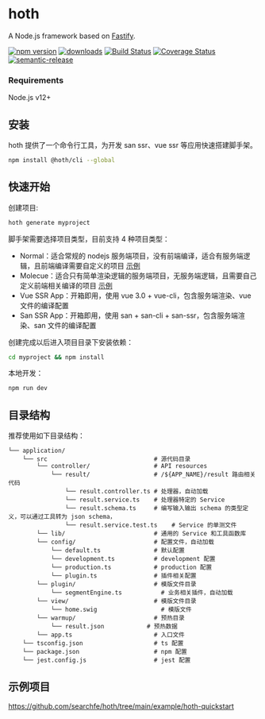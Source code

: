 # hoth

A Node.js framework based on [Fastify](https://github.com/fastify/fastify).

[![npm version](https://img.shields.io/npm/v/@hoth/cli.svg)](https://www.npmjs.com/package/@hoth/cli)
[![downloads](https://img.shields.io/npm/dm/@hoth/cli.svg)](https://www.npmjs.com/package/@hoth/cli)
[![Build Status](https://github.com/searchfe/hoth/actions/workflows/ci.yml/badge.svg)](https://github.com/searchfe/hoth/actions?query=workflow:CI)
[![Coverage Status](https://coveralls.io/repos/github/searchfe/hoth/badge.svg?branch=main)](https://coveralls.io/github/searchfe/hoth?branch=main)
[![semantic-release](https://img.shields.io/badge/%20%20%F0%9F%93%A6%F0%9F%9A%80-semantic--release-e10079.svg)](https://github.com/searchfe/hoth)

### Requirements

Node.js v12+

## 安装

hoth 提供了一个命令行工具，为开发 san ssr、vue ssr 等应用快速搭建脚手架。

```sh
npm install @hoth/cli --global
```

## 快速开始

创建项目:

```sh
hoth generate myproject
```

脚手架需要选择项目类型，目前支持 4 种项目类型：

-   Normal：适合常规的 nodejs 服务端项目，没有前端编译，适合有服务端逻辑，且前端编译需要自定义的项目 [示例](https://github.com/searchfe/hoth/tree/main/example/hoth-quickstart)
-   Molecue：适合只有简单渲染逻辑的服务端项目，无服务端逻辑，且需要自己定义前端相关编译的项目 [示例](https://github.com/searchfe/hoth/tree/main/example/hoth-molecule)
-   Vue SSR App：开箱即用，使用 vue 3.0 + vue-cli，包含服务端渲染、vue 文件的编译配置
-   San SSR App：开箱即用，使用 san + san-cli + san-ssr，包含服务端渲染、san 文件的编译配置

创建完成以后进入项目目录下安装依赖：

```sh
cd myproject && npm install
```

本地开发：

```sh
npm run dev
```

## 目录结构

推荐使用如下目录结构：

```
└── application/
    └── src                              # 源代码目录
        └── controller/                  # API resources
            └── result/                  # /${APP_NAME}/result 路由相关代码
                └── result.controller.ts # 处理器，自动加载
                └── result.service.ts    # 处理器特定的 Service
                └── result.schema.ts     # 编写输入输出 schema 的类型定义，可以通过工具转为 json schema，
                └── result.service.test.ts    # Service 的单测文件
        └── lib/                         # 通用的 Service 和工具函数库
        └── config/                      # 配置文件，自动加载
            └── default.ts               # 默认配置
            └── development.ts           # development 配置
            └── production.ts            # production 配置
            └── plugin.ts                # 插件相关配置
        └── plugin/                      # 模版文件目录
            └── segmentEngine.ts           # 业务相关插件，自动加载
        └── view/                        # 模版文件目录
            └── home.swig                  # 模版文件
        └── warmup/                      # 预热目录
            └── result.json            # 预热数据
        └── app.ts                       # 入口文件
    └── tsconfig.json                    # ts 配置
    └── package.json                     # npm 配置
    └── jest.config.js                   # jest 配置
```

## 示例项目

https://github.com/searchfe/hoth/tree/main/example/hoth-quickstart
